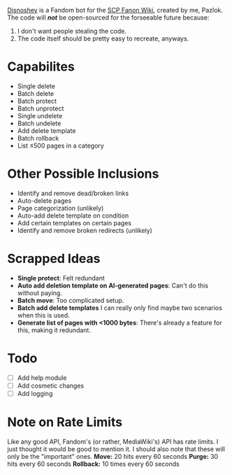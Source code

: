 [Disnoshey](https://scp-fanon.fandom.com/wiki/User:Disnoshey) is a Fandom bot for the [SCP Fanon Wiki](https://scp-fanon.fandom.com), created by me, Pazlok. The code will ***not*** be open-sourced for the forseeable future because:
1. I don't want people stealing the code.
2. The code itself should be pretty easy to recreate, anyways.

# Capabilites
- Single delete
- Batch delete
- Batch protect
- Batch unprotect
- Single undelete
- Batch undelete
- Add delete template
- Batch rollback
- List ≤500 pages in a category

# Other Possible Inclusions
- Identify and remove dead/broken links
- Auto-delete pages
- Page categorization (unlikely)
- Auto-add delete template on condition
- Add certain templates on certain pages
- Identify and remove broken redirects (unlikely)

# Scrapped Ideas
- **Single protect**: Felt redundant
- **Auto add deletion template on AI-generated pages**: Can't do this without paying.
- **Batch move**: Too complicated setup.
- **Batch add delete templates** I can really only find maybe two scenarios when this is used.
- **Generate list of pages with <1000 bytes**: There's already a feature for this, making it redundant.

# Todo
- [ ] Add help module
- [ ] Add cosmetic changes
- [ ] Add logging

# Note on Rate Limits
Like any good API, Fandom's (or rather, MediaWiki's) API has rate limits. I just thought it would be good to mention it. I should also note that these will only be the "important" ones.
**Move:** 20 hits every 60 seconds
**Purge:** 30 hits every 60 seconds
**Rollback:** 10 times every 60 seconds
